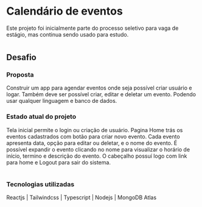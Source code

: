 # Calendário de eventos

Este projeto foi inicialmente parte do processo seletivo para vaga de estágio, mas continua sendo usado para estudo.

#

## Desafio

### Proposta

Construir um app para agendar eventos onde seja possível criar usuário e logar. Também deve ser possível criar, editar e deletar um evento. Podendo usar qualquer linguagem e banco de dados.

### Estado atual do projeto

Tela inicial permite o login ou criação de usuário.
Pagina Home trás os eventos cadastrados com botão para criar novo evento.
Cada evento apresenta data, opção para editar ou deletar, e o nome do evento. É possível expandir o evento clicando no nome para visualizar o horário de início, termino e descrição do evento.
O cabeçalho possuí logo com link para home e Logout para sair do sistema.

#

### Tecnologias utilizadas

Reactjs | Tailwindcss | Typescript | Nodejs | MongoDB Atlas
